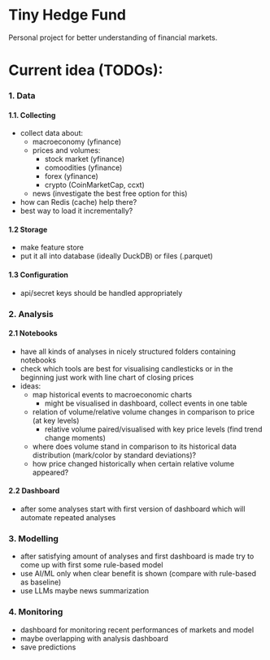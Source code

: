 # Tiny Hedge Fund
Personal project for better understanding of financial markets.


# Current idea (TODOs):

### 1. Data
#### 1.1. Collecting
- collect data about:
    - macroeconomy (yfinance)
    - prices and volumes:
        - stock market (yfinance)
        - comoodities (yfinance)
        - forex (yfinance)
        - crypto (CoinMarketCap, ccxt)
    - news (investigate the best free option for this)
- how can Redis (cache) help there?
- best way to load it incrementally?

#### 1.2 Storage
- make feature store
- put it all into database (ideally DuckDB) or files (.parquet)

#### 1.3 Configuration
- api/secret keys should be handled appropriately
### 2. Analysis
#### 2.1 Notebooks
- have all kinds of analyses in nicely structured folders containing notebooks
- check which tools are best for visualising candlesticks or in the beginning just work with line chart of closing prices
- ideas:
    - map historical events to macroeconomic charts
        - might be visualised in dashboard, collect events in one table 
    - relation of volume/relative volume changes in comparison to price (at key levels)
        - relative volume paired/visualised with key price levels (find trend change moments)
    - where does volume stand in comparison to its historical data distribution (mark/color by standard deviations)?
    - how price changed historically when certain relative volume appeared?

#### 2.2 Dashboard
- after some analyses start with first version of dashboard which will automate repeated analyses

### 3. Modelling
- after satisfying amount of analyses and first dashboard is made try to come up with first some rule-based model
- use AI/ML only when clear benefit is shown (compare with rule-based as baseline)
- use LLMs maybe news summarization

### 4. Monitoring
- dashboard for monitoring recent performances of markets and model
- maybe overlapping with analysis dashboard
- save predictions